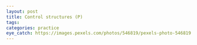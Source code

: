 ```yaml
---
layout: post
title: Control structures (P)
tags:
categories: practice
eye_catch: https://images.pexels.com/photos/546819/pexels-photo-546819.jpeg
---
```


<!--more-->